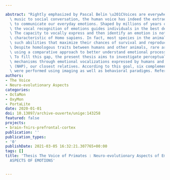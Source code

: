 ---
abstract: "Rightly emphasized by Pascal Belin \u201CVoices are everywhere\u201D. From\
  \ music to social conversation, the human voice has indeed the extraordinary power\
  \ to communicate our everyday emotions. Shaped by millions of years of evolution,\
  \ the vocal recognition of emotions guides individuals in the best decision to take.\
  \ The capacity to vocally express and then identify an emotion is not a distinctive\
  \ characteristic of Homo sapiens. In fact, most species in the animal kingdom have\
  \ such abilities that maximize their chances of survival and reproductive success.\
  \ Despite homologous traits between humans and other animals, rare are the studies\
  \ using a comparative approach to better understand emotional processing in voices.\
  \ To fill this gap, the present thesis aims to investigate perceptual decision-making\
  \ mechanisms through emotional vocalizations expressed by humans and non-human primates\
  \ (NHP), our closest relatives. According to this goal, six complementary studies\
  \ were performed using imaging as well as behavioral paradigms. Reference"
authors:
- The Voice
- Neuro-evolutionary Aspects
categories:
- OctaMon
- OxyMon
- PortaLite
date: 2020-01-01
doi: 10.13097/archive-ouverte/unige:143258
featured: false
projects:
- brain-fnirs-prefrontal-cortex
publication: ''
publication_types:
- '0'
publishDate: 2021-03-05 16:32:21.307765+00:00
tags: []
title: 'Thesis The Voice of Primates : Neuro-evolutionary Aspects of Emotions NEURO-EVOLUTIONARY
  ASPECTS OF EMOTIONS'

---
